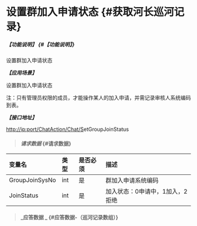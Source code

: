 # 设置群加入申请状态 {#获取河长巡河记录}

##### _【功能说明】_ {#【功能说明】}

设置群加入申请状态

_**【应用场景】**_

设置群加入申请状态

注：只有管理员权限的成员，才能操作某人的加入申请，并需记录审核人系统编码到表。

_**【接口地址】**_

[http://ip:port/ChatAction/Chat/S](http://ip:port/HMQuery/PatrolRiver/GetPatrolRivers)etGroupJoinStatus

> #### _请求数据_ {#请求数据}

| 变量名 | 类型 | 是否必须 | 描述 |
| :--- | :--- | :--- | :--- |
| GroupJoinSysNo | int | 是 | 群加入申请系统编码 |
| JoinStatus | int | 是 | 加入状态：0申请中，1加入，2拒绝 |

> #### _应答数据 _ {#应答数据-（巡河记录数组）}



